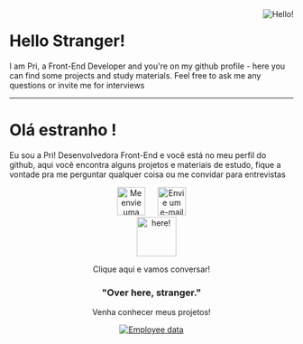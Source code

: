 <img src="https://i.imgur.com/4p9UJRs.gif" title="Hello!" align="right"/>

<h1>Hello Stranger!</h1>
 I am Pri, a Front-End Developer and you're on my github profile - here you can find some projects and study materials. Feel free to ask me any questions or invite me for interviews
<hr>

<h1>Olá estranho !</h1>
Eu sou a Pri! Desenvolvedora Front-End e você está no meu perfil do github, aqui você encontra alguns projetos e materiais de estudo, fique a vontade pra me perguntar qualquer coisa ou me convidar para entrevistas

<p><p align="center">
<a href ="https://api.whatsapp.com/send?phone=5511948956117&text=Ol%C3%A1%2C%20venho%20do%20GitHub!%20vamos%20conversar%3F" target="_blank">
<img src="https://i.imgur.com/IfS9dq8.png" width="50" height="50" title="Me envie uma mensagem no Whatsapp!"></a>
&#8195;
<a href="mailto:pri.damasceno@live.com?Subject=Olá! venho do github, vamos conversar?" target="_blank">
<img src="https://i.imgur.com/2f4Fmv6.png" width="50" height="50" title="Envie um e-mail">
</a>
 <br>
 &#8195;
<img src="https://media.giphy.com/media/QHBLaLygq1fqSuVGNS/giphy.gif" title="here!" width="70" height="70" align="center" />
<p align="center">Clique aqui e vamos conversar!</p>

<div align="center">

<h3>"Over here, stranger."</h3>

Venha conhecer meus projetos!

<a href="https://github.com/PriscilaDamaceno?tab=repositories"><img src="https://i.imgur.com/HcE3Uy6.png" alt="Employee data" title="Employee Data title"></a>
</div>
